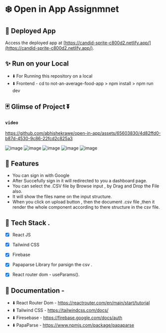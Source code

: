 
# ❄️ Open in App Assignmnet 


## 🚀 Deployed App
Access the deployed app at [https://candid-sprite-c800d2.netlify.app/](https://candid-sprite-c800d2.netlify.app/).


## ✨ Run on your Local
- ⬇️ For Running this repository on a local 
- ⬇️ Frontend - cd to not-an-average-food-app  > npm install > npm run dev
 


## 🃏 Glimse of Project ⏬

### `video ` 
https://github.com/abhishekrawe/open-in-app/assets/65603830/4d82ffd0-b87d-4530-9c86-22fcd2c825a3

![image](https://github.com/abhishekrawe/open-in-app/assets/65603830/795ada9c-a370-45d4-a9f6-261a1ee3b04f)
![image](https://github.com/abhishekrawe/open-in-app/assets/65603830/fc87dfe2-ecb0-4203-b66d-9e7ef9874aa4)
![image](https://github.com/abhishekrawe/open-in-app/assets/65603830/c91b128d-7849-461a-81de-37ebbf55bed4)
![image](https://github.com/abhishekrawe/open-in-app/assets/65603830/ded35a84-b7d9-4307-ad32-641197a35b56)
![image](https://github.com/abhishekrawe/open-in-app/assets/65603830/36fe2ad5-54b7-4852-a2f1-3a3cdf8f1c96)






## 🎉 Features

- You can sign in with Google 
- After Succefully sign in it will redirected to you a dashboard page.
- You can select the .CSV file by Browse input , by Drag and Drop the File also.
- It will show the files name on the input structure.
- When you click on upload button , then the document .csv file ,then it render the whole component according to there structure in the csv file.


## 💜 Tech Stack .
- [x] React JS
- [x] Tailwind CSS
- [x] Firebase
- [x] Papaparse Library for parsign the csv .
- [x] React router dom - useParams().


## 📃 Documentation - 
- ⬇️ React Router Dom  - https://reactrouter.com/en/main/start/tutorial 
- ⬇️ Tailwind CSS - https://tailwindcss.com/docs/
- ⬇️ Firesebase -  https://firebase.google.com/docs/auth
- ⬇️ PapaParse - https://www.npmjs.com/package/papaparse

